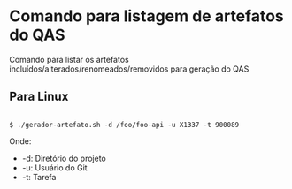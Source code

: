 # Comando para listagem de artefatos do QAS

Comando para listar os artefatos incluídos/alterados/renomeados/removidos para geração do QAS

## Para Linux

``` console

$ ./gerador-artefato.sh -d /foo/foo-api -u X1337 -t 900089

```

Onde:

- -d: Diretório do projeto
- -u: Usuário do Git
- -t: Tarefa
